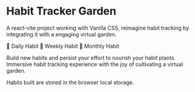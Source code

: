 # Habit Tracker Garden
A react-vite project working with Vanilla CSS, reimagine habit tracking by integrating it with a engaging virtual garden.

🌻 Daily Habit
🌼 Weekly Habit
🌷 Monthly Habit

Build new habits and persist your effort to nourish your habit plants.
Immersive habit tracking experience with the joy of cultivating a virtual garden.

Habits built are stored in the browser local storage.
